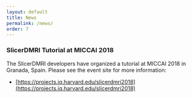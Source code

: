 ```yaml
---
layout: default
title: News
permalink: /news/
order: 7
---
```


### SlicerDMRI Tutorial at MICCAI 2018

The SlicerDMRI developers have organized a tutorial at MICCAI 2018 in Granada, Spain. Please see the event site for more information:

- [https://projects.iq.harvard.edu/slicerdmri2018](https://projects.iq.harvard.edu/slicerdmri2018)
